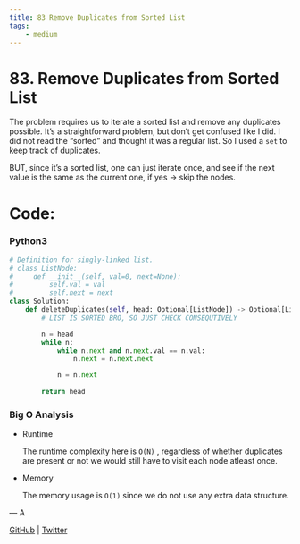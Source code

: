 ```yaml
---
title: 83 Remove Duplicates from Sorted List
tags:
    - medium
---
```



# 83. Remove Duplicates from Sorted List

The problem requires us to iterate a sorted list and remove any duplicates possible. It’s a straightforward problem, but don’t get confused like I did. I did not read the “sorted” and thought it was a regular list. So I used a `set` to keep track of duplicates. 

BUT, since it’s a sorted list, one can just iterate once, and see if the next value is the same as the current one, if yes → skip the nodes.

# Code:

### Python3

```python
# Definition for singly-linked list.
# class ListNode:
#     def __init__(self, val=0, next=None):
#         self.val = val
#         self.next = next
class Solution:
    def deleteDuplicates(self, head: Optional[ListNode]) -> Optional[ListNode]:
        # LIST IS SORTED BRO, SO JUST CHECK CONSEQUTIVELY

        n = head
        while n:
            while n.next and n.next.val == n.val:
                n.next = n.next.next

            n = n.next
        
        return head
```

### Big O Analysis

- Runtime
    
    The runtime complexity here is `O(N)` , regardless of whether duplicates are present or not we would still have to visit each node atleast once.
    
- Memory
    
    The memory usage is `O(1)` since we do not use any extra data structure.
    

— A

[GitHub](https://github.com/AtharvaKamble) | [Twitter](https://twitter.com/AtharvaKamble07)